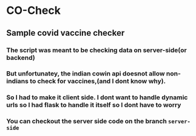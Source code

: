 # CO-Check

## Sample covid vaccine checker

### The script was meant to be checking data on server-side(or backend)
### But unfortunatey, the indian cowin api doesnot allow non-indians to check for vaccines,(and I dont know why).
### So I had to make it client side. I dont want to handle dynamic urls so I had flask to handle it itself so I dont have to worry

### You can checkout the server side code on the branch ```server-side```